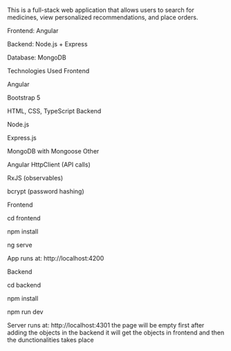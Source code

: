 This is a full-stack web application that allows users to search for medicines, view personalized recommendations, and place orders.

Frontend: Angular

Backend: Node.js + Express

Database: MongoDB

Technologies Used
Frontend

Angular

Bootstrap 5

HTML, CSS, TypeScript
Backend

Node.js

Express.js

MongoDB with Mongoose
Other

Angular HttpClient (API calls)

RxJS (observables)

bcrypt (password hashing)

Frontend

cd frontend

npm install

ng serve

App runs at: http://localhost:4200

Backend

cd backend

npm install

npm run dev

Server runs at: http://localhost:4301
 the page will be empty first after adding the objects in the backend it will get the objects in frontend and then the dunctionalities takes place

